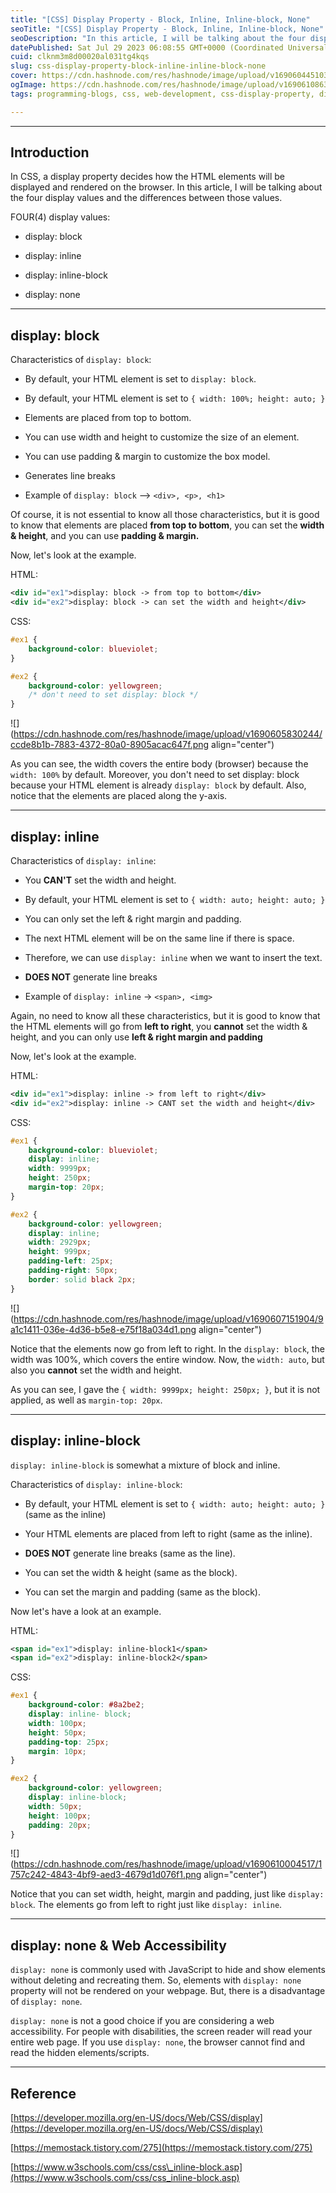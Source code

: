 ```yaml
---
title: "[CSS] Display Property - Block, Inline, Inline-block, None"
seoTitle: "[CSS] Display Property - Block, Inline, Inline-block, None"
seoDescription: "In this article, I will be talking about the four display values and the differences between those values."
datePublished: Sat Jul 29 2023 06:08:55 GMT+0000 (Coordinated Universal Time)
cuid: clknm3m8d00020al031tg4kqs
slug: css-display-property-block-inline-inline-block-none
cover: https://cdn.hashnode.com/res/hashnode/image/upload/v1690604451030/c486959c-fa0d-405f-a8e7-625e82741a6b.png
ogImage: https://cdn.hashnode.com/res/hashnode/image/upload/v1690610863999/27ce6dd8-f9ba-4f3f-8319-596761cef94c.png
tags: programming-blogs, css, web-development, css-display-property, display

---
```


---

## Introduction

In CSS, a display property decides how the HTML elements will be displayed and rendered on the browser. In this article, I will be talking about the four display values and the differences between those values.

FOUR(4) display values:

* display: block
    
* display: inline
    
* display: inline-block
    
* display: none
    

---

## display: block

Characteristics of `display: block`:

* By default, your HTML element is set to `display: block`.
    
* By default, your HTML element is set to `{ width: 100%; height: auto; }`
    
* Elements are placed from top to bottom.
    
* You can use width and height to customize the size of an element.
    
* You can use padding & margin to customize the box model.
    
* Generates line breaks
    
* Example of `display: block` --&gt; `<div>, <p>, <h1>`
    

Of course, it is not essential to know all those characteristics, but it is good to know that elements are placed **from top to bottom**, you can set the **width & height**, and you can use **padding & margin.**

Now, let's look at the example.

HTML:

```xml
<div id="ex1">display: block -> from top to bottom</div>
<div id="ex2">display: block -> can set the width and height</div>
```

CSS:

```css
#ex1 {
    background-color: blueviolet;
}

#ex2 {
    background-color: yellowgreen;
    /* don't need to set display: block */
}
```

![](https://cdn.hashnode.com/res/hashnode/image/upload/v1690605830244/ccde8b1b-7883-4372-80a0-8905acac647f.png align="center")

As you can see, the width covers the entire body (browser) because the `width: 100%` by default. Moreover, you don't need to set display: block because your HTML element is already `display: block` by default. Also, notice that the elements are placed along the y-axis.

---

## display: inline

Characteristics of `display: inline`:

* You **CAN'T** set the width and height.
    
* By default, your HTML element is set to `{ width: auto; height: auto; }`
    
* You can only set the left & right margin and padding.
    
* The next HTML element will be on the same line if there is space.
    
* Therefore, we can use `display: inline` when we want to insert the text.
    
* **DOES NOT** generate line breaks
    
* Example of `display: inline` -&gt; `<span>, <img>`
    

Again, no need to know all these characteristics, but it is good to know that the HTML elements will go from **left to right**, you **cannot** set the width & height, and you can only use **left & right margin and padding**

Now, let's look at the example.

HTML:

```xml
<div id="ex1">display: inline -> from left to right</div>
<div id="ex2">display: inline -> CANT set the width and height</div>
```

CSS:

```css
#ex1 {
    background-color: blueviolet;
    display: inline;
    width: 9999px;
    height: 250px;
    margin-top: 20px;
}

#ex2 {
    background-color: yellowgreen;
    display: inline;
    width: 2929px;
    height: 999px;
    padding-left: 25px;
    padding-right: 50px;
    border: solid black 2px;
}
```

![](https://cdn.hashnode.com/res/hashnode/image/upload/v1690607151904/9a1c1411-036e-4d36-b5e8-e75f18a034d1.png align="center")

Notice that the elements now go from left to right. In the `display: block`, the width was 100%, which covers the entire window. Now, the `width: auto`, but also you **cannot** set the width and height.

As you can see, I gave the `{ width: 9999px; height: 250px; }`, but it is not applied, as well as `margin-top: 20px`.

---

## display: inline-block

`display: inline-block` is somewhat a mixture of block and inline.

Characteristics of `display: inline-block`:

* By default, your HTML element is set to `{ width: auto; height: auto; }`(same as the inline)
    
* Your HTML elements are placed from left to right (same as the inline).
    
* **DOES NOT** generate line breaks (same as the line).
    
* You can set the width & height (same as the block).
    
* You can set the margin and padding (same as the block).
    

Now let's have a look at an example.

HTML:

```xml
<span id="ex1">display: inline-block1</span>
<span id="ex2">display: inline-block2</span>
```

CSS:

```css
#ex1 {
    background-color: #8a2be2;
    display: inline- block;
    width: 100px;
    height: 50px;
    padding-top: 25px;
    margin: 10px;
}

#ex2 {
    background-color: yellowgreen;
    display: inline-block;
    width: 50px;
    height: 100px;
    padding: 20px;
}
```

![](https://cdn.hashnode.com/res/hashnode/image/upload/v1690610004517/1757c242-4843-4bf9-aed3-4679d1d076f1.png align="center")

Notice that you can set width, height, margin and padding, just like `display: block`. The elements go from left to right just like `display: inline`.

---

## display: none & Web Accessibility

`display: none` is commonly used with JavaScript to hide and show elements without deleting and recreating them. So, elements with `display: none` property will not be rendered on your webpage. But, there is a disadvantage of `display: none`.

`display: none` is not a good choice if you are considering a web accessibility. For people with disabilities, the screen reader will read your entire web page. If you use `display: none`, the browser cannot find and read the hidden elements/scripts.

---

## Reference

[https://developer.mozilla.org/en-US/docs/Web/CSS/display](https://developer.mozilla.org/en-US/docs/Web/CSS/display)

[https://memostack.tistory.com/275](https://memostack.tistory.com/275)

[https://www.w3schools.com/css/css\_inline-block.asp](https://www.w3schools.com/css/css_inline-block.asp)